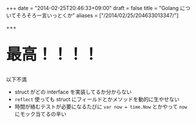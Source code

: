 +++
date = "2014-02-25T20:46:33+09:00"
draft = false
title = "Golang についてそろそろ一言いっとくか"
aliases = ["/2014/02/25/204633013347/"]

+++

<br>
<span style="font-size:300%;font-weight:bold;">最高！！！！</span>

<br>
<br>

以下不満

* struct がどの interface を実装してるか分からない
* `reflect` 使っても struct にフィールドとかメソッドを動的に生やせない
* 時間が絡むテストが必要になるたびに `var now = time.Now` とかやって `now` にモック当てるの辛い
